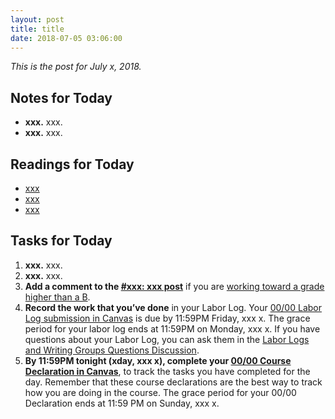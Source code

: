 ```yaml
---
layout: post
title: title
date: 2018-07-05 03:06:00
---
```

<p><em>This is the post for July x, 2018.</em></p>
<h2 id="notes">Notes for Today</h2>
<ul class="listDS">
   <li><strong>xxx.</strong> xxx.</li>
   <li><strong>xxx.</strong> xxx.</li>   
</ul>
<h2 id="readings">Readings for Today</h2>
<ul>
  <li><a  href="#" target="_blank">xxx</a></li>
  <li><a  href="#" target="_blank">xxx</a></li>
  <li><a  href="#" target="_blank">xxx</a></li>  
</ul>
<h2 id="tasks">Tasks for Today</h2>
<ol class="listDS">
  <li><strong>xxx.</strong> xxx.</li>
  <li><strong>xxx.</strong> xxx.</li>
  <li><strong>Add a comment to the <a href="#" target="_blank">#xxx: xxx post</a></strong> if you are <a href="/requirements/#higher">working toward a grade higher than a B</a>.</li>
  <li><strong>Record the work that you&rsquo;ve done</strong> in your Labor Log. Your <a href="#" target="_blank">00/00 Labor Log submission  in Canvas</a> is due by 11:59PM Friday, xxx x. The grace period for your labor log ends at 11:59PM on Monday, xxx x. If you have questions about your Labor Log, you can ask them in the <a href="https://canvas.vt.edu/courses/70739/discussion_topics/362550" target="_parent">Labor Logs and Writing Groups Questions Discussion</a>.</li>
<li><strong>By 11:59PM tonight (xday, xxx x), complete your <a href="#" target="_parent">00/00 Course Declaration in Canvas</a></strong>, to track the tasks you have completed for the day. Remember that these course declarations are the best way to track how you are doing in the course. The grace period for your 00/00 Declaration ends at 11:59 PM on Sunday, xxx x.</li></ol>
